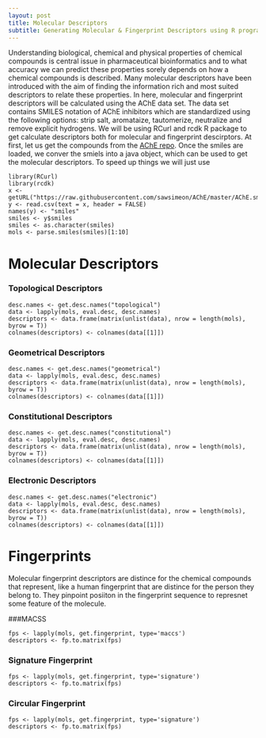 ```yaml
---
layout: post
title: Molecular Descriptors
subtitle: Generating Molecular & Fingerprint Descriptors using R programming language
---
```


Understanding biological, chemical and physical properties of chemical compounds is central issue in pharmaceutical bioinformatics and to what accuracy we can predict these properties sorely depends on how a chemical compounds is described. Many molecular descriptors have been introduced with the aim of finding the information rich and most suited descriptors to relate these properties. In here, molecular and fingerprint descriptors will be calculated using the AChE data set. The data set contains SMILES notation of AChE inhibitors which are standardized using the following options: strip salt, aromataize, tautomerize, neutralize and remove explicit hydrogens. We will be using RCurl and rcdk R package to get calculate descriptors both for molecular and fingerprint descirptors. At first, let us get the compounds from the [AChE repo](https://raw.githubusercontent.com/sawsimeon/AChE/master/AChE.smi). Once the smiles are loaded, we conver the smiels into a java object, which can be used to get the molecular descriptors. To speed up things we will just use 


~~~
library(RCurl)
library(rcdk)
x <- getURL("https://raw.githubusercontent.com/sawsimeon/AChE/master/AChE.smi")
y <- read.csv(text = x, header = FALSE)
names(y) <- "smiles"
smiles <- y$smiles
smiles <- as.character(smiles)
mols <- parse.smiles(smiles)[1:10]
~~~

# Molecular Descriptors

### Topological Descriptors

~~~
desc.names <- get.desc.names("topological")
data <- lapply(mols, eval.desc, desc.names)
descriptors <- data.frame(matrix(unlist(data), nrow = length(mols), byrow = T))
colnames(descriptors) <- colnames(data[[1]])
~~~

### Geometrical Descriptors

~~~
desc.names <- get.desc.names("geometrical")
data <- lapply(mols, eval.desc, desc.names)
descriptors <- data.frame(matrix(unlist(data), nrow = length(mols), byrow = T))
colnames(descriptors) <- colnames(data[[1]])
~~~

### Constitutional Descriptors

~~~
desc.names <- get.desc.names("constitutional")
data <- lapply(mols, eval.desc, desc.names)
descriptors <- data.frame(matrix(unlist(data), nrow = length(mols), byrow = T))
colnames(descriptors) <- colnames(data[[1]])
~~~

### Electronic Descriptors

~~~
desc.names <- get.desc.names("electronic")
data <- lapply(mols, eval.desc, desc.names)
descriptors <- data.frame(matrix(unlist(data), nrow = length(mols), byrow = T))
colnames(descriptors) <- colnames(data[[1]])
~~~

# Fingerprints

Molecular fingerprint descriptors are distince for the chemical compounds that represent, like a human fingerprint that are distince for the person they belong to. They pinpoint posiiton in the fingerprint sequence to represnet some feature of the molecule. 

###MACSS

~~~
fps <- lapply(mols, get.fingerprint, type='maccs')
descriptors <- fp.to.matrix(fps)
~~~

### Signature Fingerprint
~~~
fps <- lapply(mols, get.fingerprint, type='signature')
descriptors <- fp.to.matrix(fps)
~~~

### Circular Fingerprint
~~~
fps <- lapply(mols, get.fingerprint, type='signature')
descriptors <- fp.to.matrix(fps)
~~~
